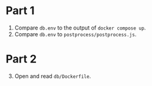 # Part 1
1. Compare `db.env` to the output of `docker compose up`.
2. Compare `db.env` to `postprocess/postprocess.js`.

# Part 2
3. Open and read `db/Dockerfile`.

